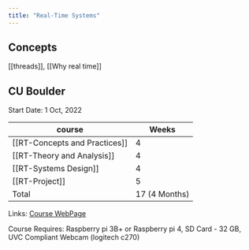 ```yaml
---
title: "Real-Time Systems"
---
```



## Concepts

[[threads]], [[Why real time]]

## CU Boulder


Start Date: 1 Oct, 2022

| course                                                | Weeks         |
| ----------------------------------------------------- | ------------- |
| [[RT-Concepts and Practices]] | 4             |
| [[RT-Theory and Analysis]]    | 4             |
| [[RT-Systems Design]]         | 4             |
| [[RT-Project]]            | 5             |
| Total                                                 | 17 (4 Months) |

Links: [Course WebPage](https://www.coursera.org/learn/real-time-embedded-systems-concepts-practices/home/week/1)

Course Requires: Raspberry pi 3B+ or Raspberry pi  4, SD Card - 32 GB, UVC Compliant Webcam (logitech c270)



<script defer src="https://cdn.commento.io/js/commento.js"></script>
<div id="commento"></div>